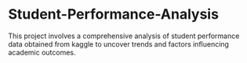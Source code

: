 # Student-Performance-Analysis
This project involves a comprehensive analysis of student performance data obtained from kaggle to uncover trends and factors influencing academic outcomes.
